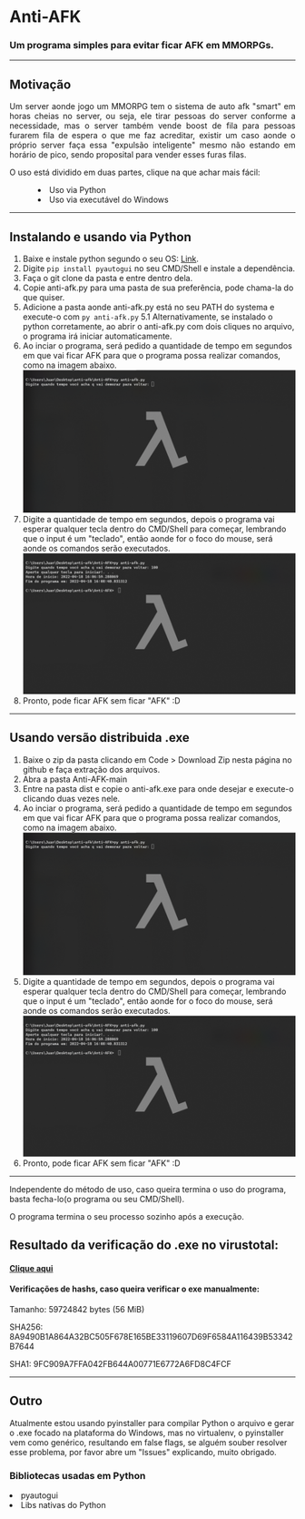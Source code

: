 <h1>Anti-AFK</h1>
<h3>Um programa simples para evitar ficar AFK em MMORPGs.</h3>

---
<h2>Motivação</h2>

<p style="text-align:justify">Um server aonde jogo um MMORPG tem o sistema de auto afk "smart" em horas cheias no server, ou seja, ele tirar pessoas do server conforme a necessidade, mas o server também vende boost de fila para pessoas furarem fila de espera o que me faz acreditar, existir um caso aonde o próprio server faça essa "expulsão inteligente" mesmo não estando em horário de pico, sendo proposital para vender esses furas filas.</p>
<p>O uso está dividido em duas partes, clique na que achar mais fácil:</p>
<li style="margin-left: 50px"><a ref="#py">Uso via Python</a></li>
<li style="margin-left: 50px"><a ref="#exe">Uso via executável do Windows</a></li>


---
<h2 id="py"> Instalando e usando via Python </h2>

1. Baixe e instale python segundo o seu OS: [Link](https://www.python.org).
2. Digite ```pip install pyautogui``` no seu CMD/Shell e instale a dependência.
3. Faça o git clone da pasta e entre dentro dela.
4. Copie anti-afk.py para uma pasta de sua preferência, pode chama-la do que quiser. 
5. Adicione a pasta aonde anti-afk.py está no seu PATH do systema e execute-o com ```py anti-afk.py```
  5.1 Alternativamente, se instalado o python corretamente, ao abrir o anti-afk.py com dois cliques no arquivo, o programa irá iniciar automaticamente.
6. Ao inciar o programa, será pedido a quantidade de tempo em segundos em que vai ficar AFK para que o programa possa realizar comandos, como na imagem abaixo.
![alt text](./img/1.png)
7. Digite a quantidade de tempo em segundos, depois o programa vai esperar qualquer tecla dentro do CMD/Shell para começar, lembrando que o input é um "teclado", então aonde for o foco do mouse, será aonde os comandos serão executados.
![alt text](./img/2.png)
8. Pronto, pode ficar AFK sem ficar "AFK" :D

---
<h2 id="exe"> Usando versão distribuida .exe </h2>

1. Baixe o zip da pasta clicando em Code > Download Zip nesta página no github e faça extração dos arquivos.
2. Abra a pasta Anti-AFK-main
3. Entre na pasta dist e copie o anti-afk.exe para onde desejar e execute-o clicando duas vezes nele.
4. Ao inciar o programa, será pedido a quantidade de tempo em segundos em que vai ficar AFK para que o programa possa realizar comandos, como na imagem abaixo.
![alt text](./img/1.png)
5. Digite a quantidade de tempo em segundos, depois o programa vai esperar qualquer tecla dentro do CMD/Shell para começar, lembrando que o input é um "teclado", então aonde for o foco do mouse, será aonde os comandos serão executados.
![alt text](./img/2.png)
6. Pronto, pode ficar AFK sem ficar "AFK" :D
---

Independente do método de uso, caso queira termina o uso do programa, basta fecha-lo(o programa ou seu CMD/Shell).

O programa termina o seu processo sozinho após a execução.

## Resultado da verificação do .exe no virustotal:
#### [Clique aqui](https://www.virustotal.com/gui/file/d2049d36a54f354b073a726e8d9add5b28c0e84604dc50137f3c422ad7df4c6a?nocache=1)
#### Verificações de hashs, caso queira verificar o exe manualmente:
Tamanho: 59724842 bytes (56 MiB)

SHA256:
8A9490B1A864A32BC505F678E165BE33119607D69F6584A116439B53342B7644

SHA1:
9FC909A7FFA042FB644A00771E6772A6FD8C4FCF

---
## Outro
Atualmente estou usando pyinstaller para compilar Python o arquivo e gerar o .exe focado na plataforma do Windows, mas no virtualenv, o pyinstaller vem como genérico, resultando em false flags, se alguém souber resolver esse problema, por favor abre um "Issues" explicando, muito obrigado.

<h3>Bibliotecas usadas em Python</h3>
<li>pyautogui</li>
<li>Libs nativas do Python</li>
